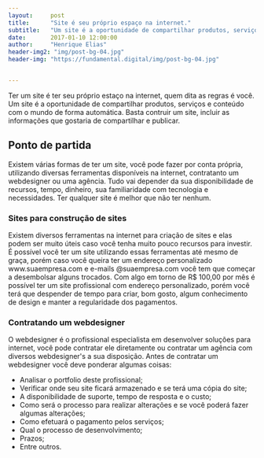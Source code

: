 ```yaml
---
layout:     post
title:      "Site é seu próprio espaço na internet."
subtitle:   "Um site é a oportunidade de compartilhar produtos, serviços e conteúdo com o mundo."
date:       2017-01-10 12:00:00
author:     "Henrique Elias"
header-img2: "img/post-bg-04.jpg"
header-img: "https://fundamental.digital/img/post-bg-04.jpg"


---
```


<p>Ter um site é ter seu próprio estaço na internet, quem dita as regras é você. Um site é a oportunidade de compartilhar produtos, serviços e conteúdo com o mundo de forma automática. Basta contruir um site, incluir as informações que gostaria de compartilhar e publicar.</p>

<h2 class="section-heading">Ponto de partida</h2>

<p>Existem várias formas de ter um site, você pode fazer por conta própria, utilizando diversas ferramentas disponíveis na internet, contratanto um webdesigner ou uma agência. Tudo vai depender da sua disponibilidade de recursos, tempo, dinheiro, sua familiaridade com tecnologia e necessidades. Ter qualquer site é melhor que não ter nenhum.</p>

<h3 class="section-heading">Sites para construção de sites</h3>

<p>Existem diversos ferramentas na internet para criação de sites e elas podem ser muito úteis caso você tenha muito pouco recursos para investir. É possível você ter um site utilizando essas ferramentas até mesmo de graça, porém caso você queira ter um endereço personalizado www.suaempresa.com e e-mails @suaempresa.com você tem que começar a desembolsar alguns trocados. Com algo em torno de R$ 100,00 por mês é possível ter um site profissional com endereço personalizado, porém você terá que despender de tempo para criar, bom gosto, algum conhecimento de design e manter a regularidade dos pagamentos.</p>

<h3 class="section-heading">Contratando um webdesigner</h3>

<p>O webdesigner é o profissional especialista em desenvolver soluções para internet, você pode contratar ele diretamente ou contratar um agência com diversos webdesigner's a sua disposição. Antes de contratar um webdesigner você deve ponderar algumas coisas:</p>

- Analisar o portfolio deste profissional;
- Verificar onde seu site ficará armazenado e se terá uma cópia do site;
- A disponibilidade de suporte, tempo de resposta e o custo;
- Como será o processo para realizar alterações e se você poderá fazer algumas alterações;
- Como efetuará o pagamento pelos serviços;
- Qual o processo de desenvolvimento;
- Prazos;
- Entre outros.

